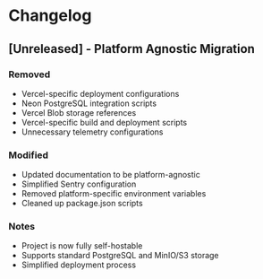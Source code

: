 # Changelog

## [Unreleased] - Platform Agnostic Migration

### Removed

- Vercel-specific deployment configurations
- Neon PostgreSQL integration scripts
- Vercel Blob storage references
- Vercel-specific build and deployment scripts
- Unnecessary telemetry configurations

### Modified

- Updated documentation to be platform-agnostic
- Simplified Sentry configuration
- Removed platform-specific environment variables
- Cleaned up package.json scripts

### Notes

- Project is now fully self-hostable
- Supports standard PostgreSQL and MinIO/S3 storage
- Simplified deployment process
